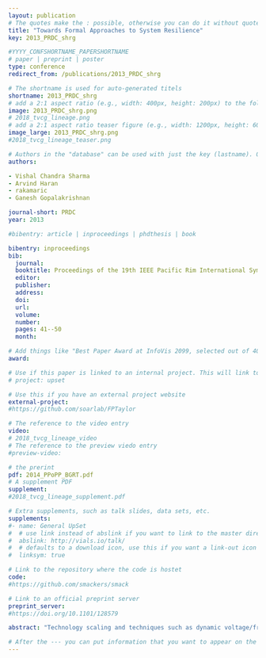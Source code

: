 ```yaml
---
layout: publication
# The quotes make the : possible, otherwise you can do it without quotes
title: "Towards Formal Approaches to System Resilience"
key: 2013_PRDC_shrg

#YYYY_CONFSHORTNAME_PAPERSHORTNAME
# paper | preprint | poster
type: conference
redirect_from: /publications/2013_PRDC_shrg

# The shortname is used for auto-generated titels
shortname: 2013_PRDC_shrg
# add a 2:1 aspect ratio (e.g., width: 400px, height: 200px) to the folder /assets/images/papers/
image: 2013_PRDC_shrg.png
# 2018_tvcg_lineage.png
# add a 2:1 aspect ratio teaser figure (e.g., width: 1200px, height: 600px) to the folder /assets/images/papers/
image_large: 2013_PRDC_shrg.png
#2018_tvcg_lineage_teaser.png

# Authors in the "database" can be used with just the key (lastname). Others can be written properly.
authors:

- Vishal Chandra Sharma
- Arvind Haran
- rakamaric
- Ganesh Gopalakrishnan

journal-short: PRDC
year: 2013

#bibentry: article | inproceedings | phdthesis | book

bibentry: inproceedings
bib:
  journal: 
  booktitle: Proceedings of the 19th IEEE Pacific Rim International Symposium on Dependable Computing (PRDC)
  editor:
  publisher:
  address: 
  doi: 
  url: 
  volume: 
  number: 
  pages: 41--50
  month:

# Add things like "Best Paper Award at InfoVis 2099, selected out of 4000 submissions"
award:

# Use if this paper is linked to an internal project. This will link to the project site
# project: upset

# Use this if you have an external project website
external-project: 
#https://github.com/soarlab/FPTaylor

# The reference to the video entry
video:
# 2018_tvcg_lineage_video
# The reference to the preview viedo entry
#preview-video:

# the prerint
pdf: 2014_PPoPP_BGRT.pdf
# A supplement PDF
supplement: 
#2018_tvcg_lineage_supplement.pdf

# Extra supplements, such as talk slides, data sets, etc.
supplements:
#- name: General UpSet
#  # use link instead of abslink if you want to link to the master directory
#  abslink: http://vials.io/talk/
#  # defaults to a download icon, use this if you want a link-out icon
#  linksym: true

# Link to the repository where the code is hostet
code:
#https://github.com/smackers/smack

# Link to an official preprint server
preprint_server: 
#https://doi.org/10.1101/128579

abstract: "Technology scaling and techniques such as dynamic voltage/frequency scaling are predicted to increase the number of transient faults in future processors. Error detectors implemented in hardware are often energy inefficient, as they are “always on.” While software-level error detection can augment hardware-level detectors, creating detectors in software that are highly effective remains a challenge. In this paper, we first present a new LLVM-level fault injector called KULFI that helps simulate faults occurring within CPU state elements in a versatile manner. Second, using KULFI, we study the behavior of a family of well-known and simple algorithms under error injection. (We choose a family of sorting algorithms for this study.) We then propose a promising way to interpret our empirical results using a formal model that builds on the idea of predicate state transition diagrams. After introducing the basic abstraction underlying our predicate transition diagrams, we draw connections to the level of resilience empirically observed during fault injection studies. Building on the observed connections, we develop a simple, and yet effective, predicate-abstraction-based fault detector. While in its initial stages, ours is believed to be the first study that offers a formal way to interpret and compare fault injection results obtained from algorithms from within one family. Given the absolutely unpredictable nature of what a fault can do to a computation in general, our approach may help designers choose amongst a class of algorithms one that behaves most resilient of all."

# After the --- you can put information that you want to appear on the website using markdown formatting or HTML. A good example are acknowledgements, extra references, an erratum, etc.
---
```

